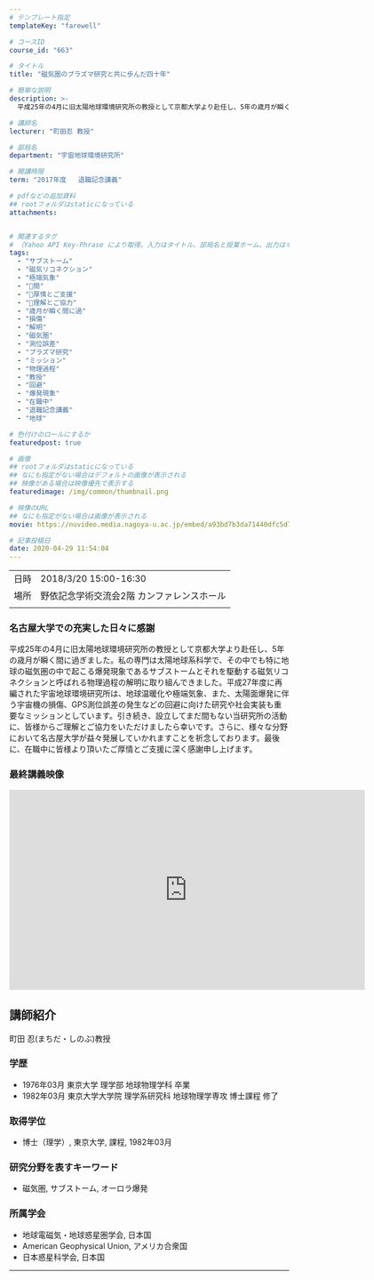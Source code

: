 ```yaml
---
# テンプレート指定
templateKey: "farewell"

# コースID
course_id: "663"

# タイトル
title: "磁気圏のプラズマ研究と共に歩んだ四十年"

# 簡単な説明
description: >-
  平成25年の4月に旧太陽地球環境研究所の教授として京都大学より赴任し、5年の歳月が瞬く間に過ぎました。私の専門は太陽地球系科学で、その中でも特に地球の磁気圏の中で起こる爆発現象であるサブストームとそれを駆動する磁気リコネクションと呼ばれる物理過程の解明に取り組んできました。平成27年度に再編された宇宙地球環境研究所は、地球温暖化や極端気象、また、太陽面爆発に伴う宇宙機の損傷、 ....

# 講師名
lecturer: "町田忍 教授"

# 部局名
department: "宇宙地球環境研究所"

# 開講時限
term: "2017年度	退職記念講義"

# pdfなどの追加資料
## rootフォルダはstaticになっている
attachments:


# 関連するタグ
# （Yahoo API Key-Phrase により取得。入力はタイトル、部局名と授業ホーム、出力はキーフレーズ（tags））
tags:
  - "サブストーム"
  - "磁気リコネクション"
  - "極端気象"
  - "゙間"
  - "゙厚情とご支援"
  - "゙理解とご協力"
  - "歳月が瞬く間に過"
  - "損傷"
  - "解明"
  - "磁気圏"
  - "測位誤差"
  - "プラズマ研究"
  - "ミッション"
  - "物理過程"
  - "教授"
  - "回避"
  - "爆発現象"
  - "在職中"
  - "退職記念講義"
  - "地球"

# 色付けのロールにするか
featuredpost: true

# 画像
## rootフォルダはstaticになっている
## なにも指定がない場合はデフォルトの画像が表示される
## 映像がある場合は映像優先で表示する
featuredimage: /img/common/thumbnail.png

# 映像のURL
## なにも指定がない場合は画像が表示される
movie: https://nuvideo.media.nagoya-u.ac.jp/embed/a93bd7b3da71440dfc5d723af0ada70b0b2bb498

# 記事投稿日
date: 2020-04-29 11:54:04
---
```


|   |   |
|---|---|
| 日時 | 2018/3/20  15:00-16:30 |
| 場所 | 野依記念学術交流会2階 カンファレンスホール |
|   |   |


### 名古屋大学での充実した日々に感謝

平成25年の4月に旧太陽地球環境研究所の教授として京都大学より赴任し、5年の歳月が瞬く間に過ぎました。私の専門は太陽地球系科学で、その中でも特に地球の磁気圏の中で起こる爆発現象であるサブストームとそれを駆動する磁気リコネクションと呼ばれる物理過程の解明に取り組んできました。平成27年度に再編された宇宙地球環境研究所は、地球温暖化や極端気象、また、太陽面爆発に伴う宇宙機の損傷、GPS測位誤差の発生などの回避に向けた研究や社会実装も重要なミッションとしています。引き続き、設立してまだ間もない当研究所の活動に、皆様からご理解とご協力をいただけましたら幸いです。さらに、様々な分野において名古屋大学が益々発展していかれますことを祈念しております。最後に、在職中に皆様より頂いたご厚情とご支援に深く感謝申し上げます。


### 最終講義映像

<iframe src="https://nuvideo.media.nagoya-u.ac.jp/embed/fec724e47edb562cf9f22bf6ef69e5e10adc8149" width="640" height="360" frameborder="0" allowfullscreen></iframe>





## 講師紹介

町田 忍(まちだ・しのぶ)教授
### 学歴
* 1976年03月  東京大学  理学部  地球物理学科  卒業
* 1982年03月  東京大学大学院  理学系研究科  地球物理学専攻  博士課程  修了

### 取得学位
* 博士（理学）, 東京大学, 課程, 1982年03月

### 研究分野を表すキーワード
* 磁気圏, サブストーム, オーロラ爆発

### 所属学会
* 地球電磁気・地球惑星圏学会, 日本国
* American Geophysical Union, アメリカ合衆国
* 日本惑星科学会, 日本国





-----